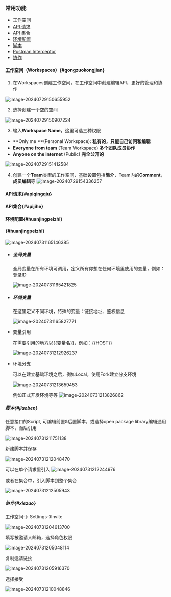 ### 常用功能

- [工作空间](#gongzuokongjian)
- [API 请求](#apiqingqiu)
- [API 集合](#apijihe)
- [环境配置](#huanjingpeizhi)
- [脚本](#jiaoben)
- [Postman Interceptor](#chajian)
- [协作](#xiezuo)

#### 工作空间（Workspaces）{#gongzuokongjian}

1. 在Workspaces创建工作空间，在工作空间中创建编辑API，更好的管理和协作

![image-20240729150655952](https://s2.loli.net/2024/07/29/m4zntibfOZU2uFP.png)

2. 选择创建一个空的空间

![image-20240729150907224](https://s2.loli.net/2024/07/29/QaZkWRPoY371eXz.png)

3. 输入**Workspace Name**，这里可选三种权限

- **Only me **(Personal Workspace): **私有的，只能自己访问和编辑**
- **Everyone from team** (Team Workspace) **多个团队成员协作**
- **Anyone on the internet** (Public) **完全公开的**

![image-20240729151412584](https://s2.loli.net/2024/07/29/I4SZPMsvydlB51x.png)

4. 创建一个**Team**类型的工作空间，基础设置包括**简介**，Team内的**Comment**，**成员编辑**等
   ![image-20240729154336257](https://s2.loli.net/2024/07/29/QY6e1kwusmXVdpD.png)

#### API请求{#apiqingqiu}

#### API集合{#apijihe}

#### 环境配置{#huanjingpeizhi}

#### {#huanjingpeizhi}

![image-20240731165146385](https://s2.loli.net/2024/07/31/sRZ9tqMhoPcfK8U.png)

- ##### 全局变量

  全局变量在所有环境可调用，定义所有你想在任何环境里使用的变量，例如：登录ID

  ![image-20240731165421825](https://s2.loli.net/2024/07/31/eXMJmgfoYsPIA27.png)

- ##### 环境变量

  在这里定义不同环境，特殊的变量：链接地址、鉴权信息

  ![image-20240731165827771](https://s2.loli.net/2024/07/31/KBioQgpZbxctGUF.png)

- 变量引用

  在需要引用的地方以{{变量名}}，例如：{{HOST}}

  ![image-20240731212926237](https://s2.loli.net/2024/07/31/7mq2u39ECOUlySR.png)

- 环境分支

  可以在建立基础环境之后，例如Local，使用Fork建立分支环境

  ![image-20240731213659453](https://s2.loli.net/2024/07/31/QDV6CdI9xEHzq1i.png)

  例如正式开发环境等等
  ![image-20240731213826862](https://s2.loli.net/2024/07/31/pwL9tBeqWvAmGPl.png)

##### 脚本{#jiaoben}

任意接口的Script, 可编辑前置&后置脚本，或选择open package library编辑通用脚本，而后引用

![image-20240731211751138](https://s2.loli.net/2024/07/31/LvABNqJTwOGVEsY.png)

新建脚本并保存

![image-20240731212048470](https://s2.loli.net/2024/07/31/gTR62n4AFCbKM95.png)

可以在单个请求里引入
![image-20240731212244976](https://s2.loli.net/2024/07/31/aKqkD6C2r5NFjvM.png)

或者在集合中，引入脚本到整个集合

![image-20240731212505943](https://s2.loli.net/2024/07/31/OkbCELdg46Boj1l.png)

##### 协作{#xiezuo}

工作空间-》Settings-》Invite

![image-20240731204613700](https://s2.loli.net/2024/07/31/3rRc8imjyOBI1oE.png)

填写被邀请人邮箱，选择角色权限

![image-20240731205048114](https://s2.loli.net/2024/07/31/YG1MI8Xz6BfRkxv.png)

复制邀请链接

![image-20240731205916370](https://s2.loli.net/2024/07/31/UpG9kSFWYaXC86s.png)

选择接受

![image-20240731210048846](https://s2.loli.net/2024/07/31/d2IJWoGsMDr9gli.png)
